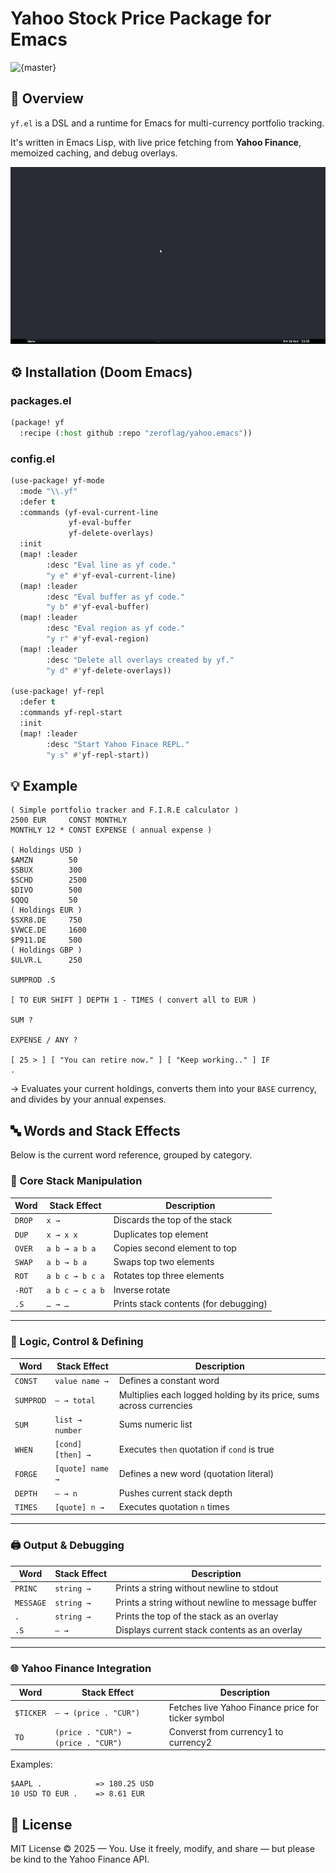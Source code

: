 # Yahoo Stock Price Package for Emacs

![{master}](https://github.com/zeroflag/yahoo.emacs/actions/workflows/ci.yml/badge.svg)

## 📝 Overview

`yf.el` is a DSL and a runtime for Emacs for multi-currency portfolio tracking. 

It's written in Emacs Lisp, with live price fetching from **Yahoo Finance**, memoized caching, and debug overlays.


<img src="imgs/demo.gif" alt="fib" />

## ⚙️ Installation (Doom Emacs)

### packages.el

```lisp
(package! yf
  :recipe (:host github :repo "zeroflag/yahoo.emacs"))
```

### config.el

```lisp
(use-package! yf-mode
  :mode "\\.yf"
  :defer t
  :commands (yf-eval-current-line
             yf-eval-buffer
             yf-delete-overlays)
  :init
  (map! :leader
        :desc "Eval line as yf code."
        "y e" #'yf-eval-current-line)
  (map! :leader
        :desc "Eval buffer as yf code."
        "y b" #'yf-eval-buffer)
  (map! :leader
        :desc "Eval region as yf code."
        "y r" #'yf-eval-region)
  (map! :leader
        :desc "Delete all overlays created by yf."
        "y d" #'yf-delete-overlays))

(use-package! yf-repl
  :defer t
  :commands yf-repl-start
  :init
  (map! :leader
        :desc "Start Yahoo Finace REPL."
        "y s" #'yf-repl-start))
```

## 💡 Example

```Forth
( Simple portfolio tracker and F.I.R.E calculator )
2500 EUR     CONST MONTHLY
MONTHLY 12 * CONST EXPENSE ( annual expense )

( Holdings USD )
$AMZN        50
$SBUX        300
$SCHD        2500
$DIVO        500
$QQQ         50
( Holdings EUR )
$SXR8.DE     750
$VWCE.DE     1600
$P911.DE     500
( Holdings GBP )
$ULVR.L      250

SUMPROD .S

[ TO EUR SHIFT ] DEPTH 1 - TIMES ( convert all to EUR )

SUM ?

EXPENSE / ANY ?

[ 25 > ] [ "You can retire now." ] [ "Keep working.." ] IF
.

```

→ Evaluates your current holdings, converts them into your `BASE` currency, and divides by your annual expenses.


## 🔤 Words and Stack Effects

Below is the current word reference, grouped by category.

### 🔧 Core Stack Manipulation

| Word   | Stack Effect    | Description                           |
| ------ | --------------- | ------------------------------------- |
| `DROP` | `x →`           | Discards the top of the stack         |
| `DUP`  | `x → x x`       | Duplicates top element                |
| `OVER` | `a b → a b a`   | Copies second element to top          |
| `SWAP` | `a b → b a`     | Swaps top two elements                |
| `ROT`  | `a b c → b c a` | Rotates top three elements            |
| `-ROT` | `a b c → c a b` | Inverse rotate                        |
| `.S`   | `… → …`         | Prints stack contents (for debugging) |

---

### 🧠 Logic, Control & Defining 

| Word      | Stack Effect                            | Description                                   |
| --------- | --------------------------------------- | --------------------------------------------- |
| `CONST`   | `value name →`                          | Defines a constant word                                             |
| `SUMPROD` | `— → total`                             | Multiplies each logged holding by its price, sums across currencies |
| `SUM`     | `list → number`                         | Sums numeric list                                                   |
| `WHEN`    | `[cond] [then] →`                       | Executes `then` quotation if `cond` is true   |
| `FORGE`   | `[quote] name →`                        | Defines a new word (quotation literal)        |
| `DEPTH`   | `— → n`                                 | Pushes current stack depth                    |
| `TIMES`   | `[quote] n →`                           | Executes quotation `n` times                  |

---

### 🖨️ Output & Debugging

| Word     | Stack Effect   | Description                                          |
| ---------| -------------- | ---------------------------------------------------- |
| `PRINC`  | `string →`     | Prints a string without newline to stdout            |
| `MESSAGE`| `string →`     | Prints a string without newline to message buffer    |
| `.`      | `string →`     | Prints the top of the stack as an overlay            |
| `.S`     | `— →`          | Displays current stack contents as an overlay        |

---

### 🌐 Yahoo Finance Integration

| Word                 | Stack Effect                                | Description                                        |
| -------------------- | ------------------------------------------- | -------------------------------------------------- |
| `$TICKER`            | `— → (price . "CUR")`                       | Fetches live Yahoo Finance price for ticker symbol |
| `TO`                 | `(price . "CUR") → (price . "CUR")`         | Converst from currency1 to currency2               |

Examples:

```Forth
$AAPL .            => 180.25 USD
10 USD TO EUR .    => 8.61 EUR
```

## 📜 License

MIT License © 2025 — You.
Use it freely, modify, and share — but please be kind to the Yahoo Finance API.
